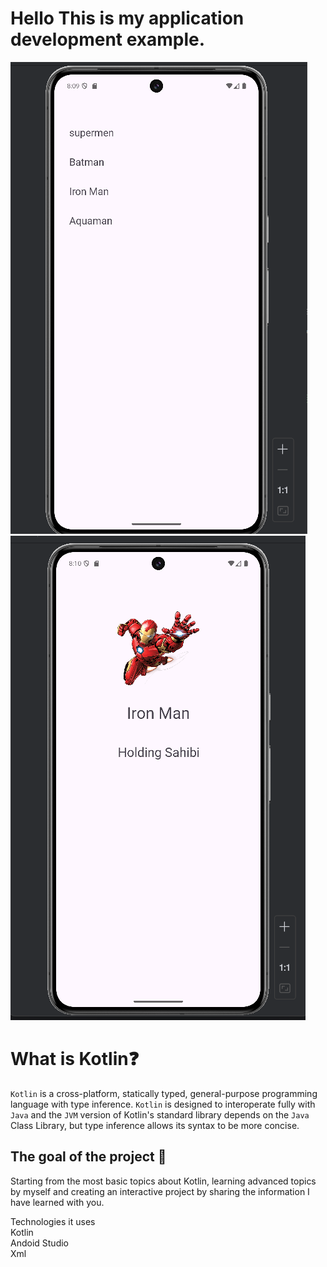 <h1>Hello This is my application development example.</h1>


![Screenshot](./imgApp/REsim1.png)
![Screenshot](./imgApp/ekrn1.png)

# What is Kotlin❓

`Kotlin` is a cross-platform, statically typed, general-purpose programming language with type inference. `Kotlin` is designed to interoperate fully with `Java` and the `JVM` version of Kotlin's standard library depends on the `Java` Class Library, but type inference allows its syntax to be more concise.


## The goal of the project 🎯
Starting from the most basic topics about Kotlin, learning advanced topics by myself and creating an interactive project by sharing the information I have learned with you.

Technologies it uses
<br>
Kotlin
<br>
Andoid Studio
<br>
Xml

